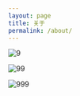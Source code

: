 ```yaml
---
layout: page
title: 关于
permalink: /about/
---
```



![9](https://raw.githubusercontent.com/friendgxx/friendgxx.github.io/master/images/2020-07-09/9.png "9")


![99](https://raw.githubusercontent.com/friendgxx/friendgxx.github.io/master/images/2020-07-09/99.png "99")


![999](https://raw.githubusercontent.com/friendgxx/friendgxx.github.io/master/images/2020-07-09/999.png "999")